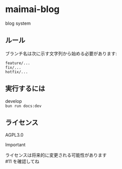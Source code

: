 # maimai-blog

blog system

## ルール

ブランチ名は次に示す文字列から始める必要があります:

```none
feature/...
fix/...
hotfix/...
```

## 実行するには

develop \
`bun run docs:dev`

## ライセンス

AGPL3.0
> [!IMPORTANT]
> ライセンスは将来的に変更される可能性があります \
> #11 を確認してね
